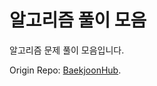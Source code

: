 # 알고리즘 풀이 모음
알고리즘 문제 풀이 모음입니다.

Origin Repo: [BaekjoonHub](https://github.com/BaekjoonHub/BaekjoonHub).
